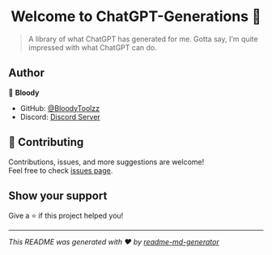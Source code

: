 <h1 align="center">Welcome to ChatGPT-Generations 👋</h1>
<p>
</p>

> A library of what ChatGPT has generated for me. Gotta say, I'm quite impressed with what ChatGPT can do.

## Author

👤 **Bloody**

* GitHub: [@BloodyToolzz](https://github.com/BloodyToolzz)
* Discord: [Discord Server](https://discord.com/invite/sJTjPzaPT5)

## 🤝 Contributing

Contributions, issues, and more suggestions are welcome!<br />Feel free to check [issues page](https://github.com/BloodyToolzz/ChatGPT-Generations/issues). 

## Show your support

Give a ⭐️ if this project helped you!

***
_This README was generated with ❤️ by [readme-md-generator](https://github.com/kefranabg/readme-md-generator)_
